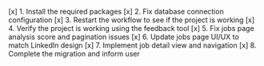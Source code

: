 [x] 1. Install the required packages
[x] 2. Fix database connection configuration
[x] 3. Restart the workflow to see if the project is working
[x] 4. Verify the project is working using the feedback tool
[x] 5. Fix jobs page analysis score and pagination issues
[x] 6. Update jobs page UI/UX to match LinkedIn design
[x] 7. Implement job detail view and navigation
[x] 8. Complete the migration and inform user